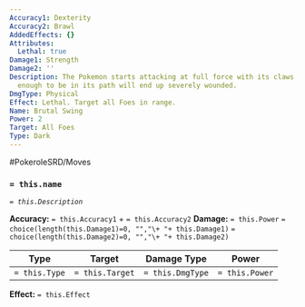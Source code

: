 ```yaml
---
Accuracy1: Dexterity
Accuracy2: Brawl
AddedEffects: {}
Attributes:
  Lethal: true
Damage1: Strength
Damage2: ''
Description: The Pokemon starts attacking at full force with its claws, anyone unfortunate
  enough to be in its path will end up severely wounded.
DmgType: Physical
Effect: Lethal. Target all Foes in range.
Name: Brutal Swing
Power: 2
Target: All Foes
Type: Dark
---
```


#PokeroleSRD/Moves

### `= this.name` 
*`= this.Description`*

**Accuracy:** `= this.Accuracy1` + `= this.Accuracy2`
**Damage:** `= this.Power` `= choice(length(this.Damage1)=0, "","\+ "+ this.Damage1)` `= choice(length(this.Damage2)=0, "","\+ "+ this.Damage2)`

| Type          | Target          | Damage Type          | Power          |
| ------------- | --------------- | ---------------- | -------------- |
| `= this.Type` | `= this.Target` | `= this.DmgType` | `= this.Power` | 

**Effect:** `= this.Effect`